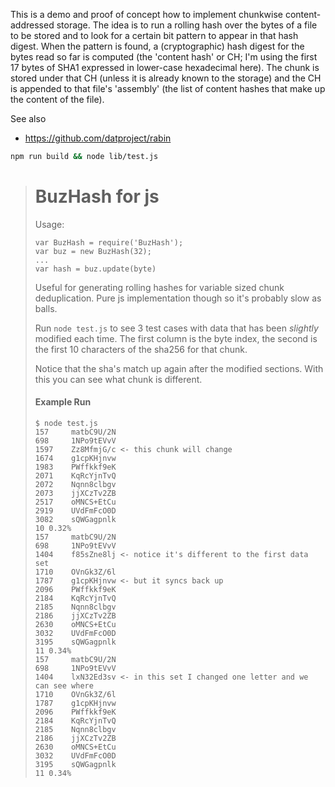 

This is a demo and proof of concept how to implement chunkwise content-addressed storage. The idea is to run
a rolling hash over the bytes of a file to be stored and to look for a certain bit pattern to appear in
that hash digest. When the pattern is found, a (cryptographic) hash digest for the bytes read so far is
computed (the 'content hash' or CH; I'm using the first 17 bytes of SHA1 expressed in lower-case hexadecimal
here). The chunk is stored under that CH (unless it is already known to the storage) and the CH is appended
to that file's 'assembly' (the list of content hashes that make up the content of the file).

See also

* https://github.com/datproject/rabin


```bash
npm run build && node lib/test.js
```


> # BuzHash for js
>
> Usage:
>
>     var BuzHash = require('BuzHash');
>     var buz = new BuzHash(32);
>     ...
>     var hash = buz.update(byte)
>
> Useful for generating rolling hashes for variable sized chunk deduplication.
> Pure js implementation though so it's probably slow as balls.
>
> Run `node test.js` to see 3 test cases with data that has been *slightly*
> modified each time. The first column is the byte index, the second is the first
> 10 characters of the sha256 for that chunk.
>
> Notice that the sha's match up again after the modified sections. With this you
> can see what chunk is different.
>
> #### Example Run
>
>     $ node test.js
>     157     matbC9U/2N
>     698     1NPo9tEVvV
>     1597    Zz8MfmjG/c <- this chunk will change
>     1674    g1cpKHjnvw
>     1983    PWffkkf9eK
>     2071    KqRcYjnTvQ
>     2072    Nqnn8clbgv
>     2073    jjXCzTv2ZB
>     2517    oMNCS+EtCu
>     2919    UVdFmFcO0D
>     3082    sQWGagpnlk
>     10 0.32%
>     157     matbC9U/2N
>     698     1NPo9tEVvV
>     1404    f85sZne8lj <- notice it's different to the first data set
>     1710    OVnGk3Z/6l
>     1787    g1cpKHjnvw <- but it syncs back up
>     2096    PWffkkf9eK
>     2184    KqRcYjnTvQ
>     2185    Nqnn8clbgv
>     2186    jjXCzTv2ZB
>     2630    oMNCS+EtCu
>     3032    UVdFmFcO0D
>     3195    sQWGagpnlk
>     11 0.34%
>     157     matbC9U/2N
>     698     1NPo9tEVvV
>     1404    lxN32Ed3sv <- in this set I changed one letter and we can see where
>     1710    OVnGk3Z/6l
>     1787    g1cpKHjnvw
>     2096    PWffkkf9eK
>     2184    KqRcYjnTvQ
>     2185    Nqnn8clbgv
>     2186    jjXCzTv2ZB
>     2630    oMNCS+EtCu
>     3032    UVdFmFcO0D
>     3195    sQWGagpnlk
>     11 0.34%
